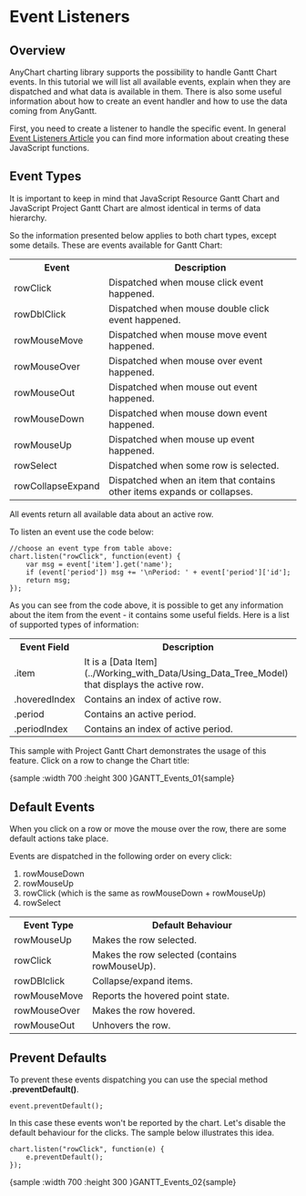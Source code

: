 # Event Listeners

## Overview

AnyChart charting library supports the possibility to handle Gantt Chart events. In this tutorial we will list all available events, 
explain when they are dispatched and what data is available in them. There is also some useful information about how to create an event handler and how to use the data coming from AnyGantt.

First, you need to create a listener to handle the specific event. In general [Event Listeners Article](../Common_Settings/Event_Listeners#listener_types) you can find more information about creating these  JavaScript functions.

## Event Types

It is important to keep in mind that JavaScript Resource Gantt Chart and JavaScript Project Gantt Chart are almost identical in terms of data hierarchy. 

So the information presented below applies to both chart types, except some details.
These are events available for Gantt Chart:

<table>
<tbody>
<tr>
<th>Event</th>
<th>Description</th>
</tr>
<tr>
<td>rowClick</td>
<td>Dispatched when mouse click event happened. </td>
</tr>
<tr>
<td>rowDblClick</td>
<td>Dispatched when mouse double click event happened.</td>
</tr>
<tr>
<td>rowMouseMove</td>
<td>Dispatched when mouse move event happened.</td>
</tr>
<tr>
<td>rowMouseOver</td>
<td>Dispatched when mouse over event happened.</td>
</tr>
<tr>
<td>rowMouseOut</td>
<td>Dispatched when mouse out event happened.</td>
</tr>
<tr>
<td>rowMouseDown</td>
<td>Dispatched when mouse down event happened.</td>
</tr>
<tr>
<td>rowMouseUp</td>
<td>Dispatched when mouse up event happened.</td>
</tr>
<tr>
<td>rowSelect</td>
<td>Dispatched when some row is selected.</td>
</tr>
<tr>
<td>rowCollapseExpand</td>
<td>Dispatched when an item that contains other items expands or collapses.</td>
</tbody>
</table>

All events return all available data about an active row.

To listen an event use the code below:

```
//choose an event type from table above:
chart.listen("rowClick", function(event) {
    var msg = event['item'].get('name');
    if (event['period']) msg += '\nPeriod: ' + event['period']['id'];
    return msg;
});
```

As you can see from the code above, it is possible to get any information about the item from the event - it contains some useful fields. Here is a list of supported types of information:

<table>
<tbody>
<tr>
<th>Event Field</th>
<th>Description</th>
</tr>
<tr>
<td>.item</td>
<td>It is a [Data Item](../Working_with_Data/Using_Data_Tree_Model) that displays the active row.</td>
</tr>
<tr>
<td>.hoveredIndex</td>
<td>Contains an index of active row.</td>
</tr>
<tr>
<td>.period</td>
<td>Contains an active period.</td>
</tr>
<tr>
<td>.periodIndex</td>
<td>Contains an index of active period.</td>
</tr>
<tr>
</tbody>
</table>

This sample with Project Gantt Chart demonstrates the usage of this feature. Click on a row to change the Chart title:

{sample :width 700 :height 300 }GANTT\_Events\_01{sample}

## Default Events

When you click on a row or move the mouse over the row, there are some default actions take place. 

Events are dispatched in the following order on every click:

1. rowMouseDown
2. rowMouseUp
3. rowClick (which is the same as rowMouseDown + rowMouseUp)
4. rowSelect

<table>
<tbody>

<tr>
<th>Event Type</th>
<th>Default Behaviour</th>
</tr>

<tr>
<td>rowMouseUp</td>
<td>Makes the row selected.</td>
</tr>

<tr>
<td>rowClick</td>
<td>Makes the row selected (contains rowMouseUp).</td>
</tr>

<tr>
<td>rowDBlclick</td>
<td>Collapse/expand items.</td>
</tr>

<tr>
<td>rowMouseMove</td>
<td>Reports the hovered point state.</td>
</tr>

<tr>
<td>rowMouseOver</td>
<td>Makes the row hovered.</td>
</tr>

<tr>
<td>rowMouseOut</td>
<td>Unhovers the row.</td>
</tr>

</tbody>
</table>

## Prevent Defaults

To prevent these events dispatching you can use the special method **.preventDefault()**.

```
event.preventDefault();
```

In this case these events won't be reported by the chart. Let's disable the default behaviour for the clicks. The sample below illustrates this idea.

```
chart.listen("rowClick", function(e) {
    e.preventDefault();
});
```

{sample :width 700 :height 300 }GANTT\_Events\_02{sample}